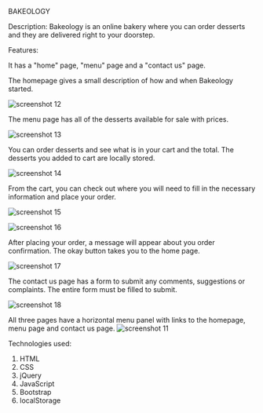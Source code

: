 BAKEOLOGY

Description: Bakeology is an online bakery where you can order desserts and they are delivered right to your doorstep.

Features:

It has a "home" page, "menu" page and a "contact us" page.

The homepage gives a small description of how and when Bakeology started.

![screenshot 12](https://user-images.githubusercontent.com/43327792/47936017-9a84ea80-df06-11e8-87c2-b5eccb979732.png)


The menu page has all of the desserts available for sale with prices.

![screenshot 13](https://user-images.githubusercontent.com/43327792/47936023-9d7fdb00-df06-11e8-8bf1-d7d08e7ef57a.png)

You can order desserts and see what is in your cart and the total. The desserts you added to cart are locally stored.

![screenshot 14](https://user-images.githubusercontent.com/43327792/47936027-a1136200-df06-11e8-9870-5b7800d1a62f.png)

From the cart, you can check out where you will need to fill in the necessary information and place your order.

![screenshot 15](https://user-images.githubusercontent.com/43327792/47936042-aa043380-df06-11e8-84f1-016b793b957d.png)

![screenshot 16](https://user-images.githubusercontent.com/43327792/47936050-aec8e780-df06-11e8-9a86-d2b9a6bfaee3.png)

After placing your order, a message will appear about you order confirmation. The okay button takes you to the home page.

![screenshot 17](https://user-images.githubusercontent.com/43327792/47936057-b4263200-df06-11e8-8e60-637eecefcb1f.png)

The contact us page has a form to submit any comments, suggestions or complaints. The entire form must be filled to submit.

![screenshot 18](https://user-images.githubusercontent.com/43327792/47936060-b7212280-df06-11e8-82dd-04e39f0faeb9.png)

All three pages have a horizontal menu panel with links to the homepage, menu page and contact us page. 
![screenshot 11](https://user-images.githubusercontent.com/43327792/47935933-4974f680-df06-11e8-85d3-d5601060467b.png)

Technologies used:
1. HTML
2. CSS
3. jQuery
4. JavaScript
5. Bootstrap
6. localStorage
